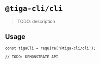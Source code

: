 # `@tiga-cli/cli`

> TODO: description

## Usage

```
const tigaCli = require('@tiga-cli/cli');

// TODO: DEMONSTRATE API
```
